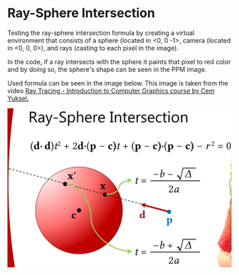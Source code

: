 # Ray-Sphere Intersection

Testing the ray-sphere intersection formula by creating a virtual environment that consists of a sphere (located in <0, 0 -1>, camera (located in <0, 0, 0>), and rays (casting to each pixel in the image). 

In the code, if a ray intersects with the sphere it paints that pixel to red color and by doing so, the sphere's shape can be seen in the PPM image. 

Used formula can be seen in the image below. This image is taken from the video [Ray Tracing - Introduction to Computer Graphics course by Cem Yuksel.](https://youtu.be/gGKup9tUSrU?feature=shared&t=1227)

![Formula from the video Ray Tracing - Introduction to Computer Graphics course by Cem Yuksel](https://github.com/fsaltunyuva/RaySphereIntersection/blob/main/formula.png)
